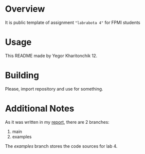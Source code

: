 # Overview

It is public template of assignment `"labrabota 4"` for FPMI students

# Usage

This README made by Yegor Kharitonchik 12.

# Building

Please, import repository and use for something.

# Additional Notes

As it was written in my [report](https://drive.google.com/drive/folders/1fPPGh7w81GYJTR0YaRE56ak_5_9fhnCx?usp=sharing/ "Необязательная подсказка"), there are 2 branches:
1. main
2. examples

The *examples* branch stores the code sources for lab 4.
